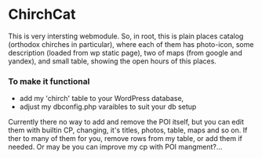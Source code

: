 # ChirchCat
This is very intersting webmodule. So, in root, this is plain places catalog (orthodox chirches in particular), where each of them has photo-icon, some description (loaded from wp static page), two of maps (from google and yandex), and small table, showing the open hours of this places.

### To make it functional 
* add my 'chirch' table to your WordPress database, 
* adjust my dbconfig.php varaibles to suit your db setup

Currently there no way to add and remove the POI itself, but you can edit them with builtin CP, changing, it's titles, photos, table, maps and so on. If ther to many of them for you, remove rows from my table, or add them if needed. Or may be you can improve my cp with POI mangment?...